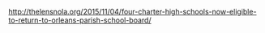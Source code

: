 http://thelensnola.org/2015/11/04/four-charter-high-schools-now-eligible-to-return-to-orleans-parish-school-board/
